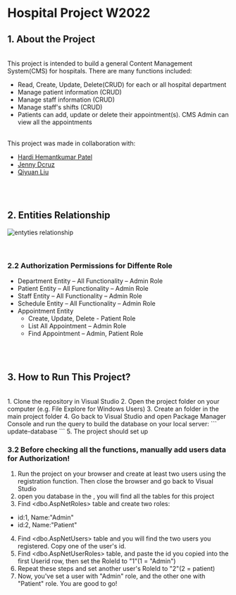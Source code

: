 # Hospital Project W2022
## 1. About the Project
<br>
This project is intended to build a general Content Management System(CMS) for hospitals. There are many functions included:

- Read, Create, Update, Delete(CRUD) for each or all hospital department
- Manage patient information (CRUD)
- Manage staff information (CRUD)
- Manage staff's shifts (CRUD)
- Patients can add, update or delete their appointment(s). CMS Admin can view all the appointments
<br>
This project was made in collaboration with:

- [Hardi Hemantkumar Patel](https://github.com/patelhardi)
- [Jenny Dcruz](https://github.com/jendcruz22)
- [Qiyuan Liu](https://github.com/liuqiyuan628)
<br>
<br>

## 2. Entities Relationship

![entyties relationship](https://user-images.githubusercontent.com/73659957/161692167-3d947073-62ab-4a00-838b-ddd02e8b44b2.png)
<br>
<br>
<br>
### 2.2 Authorization Permissions for Diffente Role

- Department Entity – All Functionality – Admin Role
- Patient Entity – All Functionality – Admin Role
- Staff Entity – All Functionality – Admin Role
- Schedule Entity – All Functionality – Admin Role
- Appointment Entity
  - Create, Update, Delete - Patient Role
  - List All Appointment – Admin Role
  - Find Appointment – Admin, Patient Role
<br>
<br>

## 3. How to Run This Project?
<br>
1. Clone the repository in Visual Studio
2. Open the project folder on your computer (e.g. File Explore for Windows Users)
3. Create an <App_Data> folder in the main project folder
4. Go back to Visual Studio and open Package Manager Console and run the query to build the database on your local server:
```
update-database
```
5. The project should set up


### 3.2 Before checking all the functions, manually add users data for Authorization!

1. Run the project on your browser and create at least two users using the registration function. Then close the browser and go back to Visual Studio
2. open you database in the <SQL Server Object Explorer>, you will find all the tables for this project
3. Find <dbo.AspNetRoles> table and create two roles:
  - id:1, Name:"Admin"
  - id:2, Name:"Patient"
4. Find <dbo.AspNetUsers> table and you will find the two users you registered. Copy one of the user's id.
5. Find <dbo.AspNetUserRoles> table, and paste the id you copied into the first Userid row, then set the RoleId to "1"(1 = "Admin")
6. Repeat these steps and set another user's RoleId to "2"(2 = patient)
7. Now, you've set a user with "Admin" role, and the other one with "Patient" role. You are good to go!

